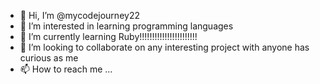 - 👋 Hi, I’m @mycodejourney22
- 👀 I’m interested in learning programming languages
- 🌱 I’m currently learning Ruby!!!!!!!!!!!!!!!!!!!!!!!
- 💞️ I’m looking to collaborate on any interesting project with anyone has curious as me
- 📫 How to reach me ...

<!---
mycodejourney22/mycodejourney22 is a ✨ special ✨ repository because its `README.md` (this file) appears on your GitHub profile.
You can click the Preview link to take a look at your changes.
--->
